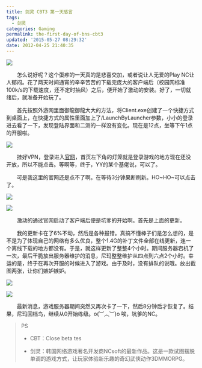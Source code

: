 ```yaml
---
title: 剑灵 CBT3 第一天感言
tags:
  - 剑灵
categories: Gaming
permalink: the-first-day-of-bns-cbt3
updated: '2015-05-27 08:29:32'
date: 2012-04-25 21:40:35
---
```


![](https://cat.yufan.me/cats/ame/133021wU2.png)

　　怎么说好呢？这个蛋疼的一天真的是悲喜交加，或者说让人无爱的Play NC让人郁闷。花了两天时间通宵的辛辛苦苦的下载完庞大的客户端后（校园网标准100k/s的下载速度，还不定时抽风）之后，便开始了激动的安装。好了，一切就绪后，就准备开始玩了。

<!-- more -->

　　首先按照外游网里面御龍御龍大大的方法，将Client.exe创建了一个快捷方式到桌面上，在快捷方式的属性里面加上了/LaunchByLauncher参数，小小的登录进去看了一下，发现登陆界面和二测的一样没有变化。现在是12点，坐等下午1点的开服啦。

![](https://cat.yufan.me/cats/ame/133020NJM.png)

　　挂好VPN，登录进入[官网](http://bns.plaync.co.kr)，首页左下角的灯笼就是登录游戏的地方现在还没开放，所以不能点击。等啊等，终于，YY的某个基佬说，可以了。

　　可是我这里的官网还是点不了啊。在等待3分钟果断刷新。HO~HO~可以点击了。

![](https://cat.yufan.me/cats/ame/133021Hdx.png)

![](https://cat.yufan.me/cats/ame/133022L8i.jpg)

　　激动的通过官网启动了客户端后便是坑爹的开始啊。首先是上面的更新。

　　我的更新卡在了6%不动，然后是各种报错。真搞不懂棒子们是怎么想的，是不是为了体现自己的网络有多么优良，整个1.4G的补丁文件全部在线更新，连一个离线下载的地方都没有。于是，就这样更新了整整4个小时。期间服务器宕机了一次，最后干脆放出服务器维护的消息，尼玛整整维护从四点到六点2个小时。幸运的是，终于在再次开服的时候进入了游戏。由于及时，没有排队的说哦。放出截图两张，让你们嫉妒嫉妒。

![](https://cat.yufan.me/cats/ame/133022RQ1.jpg)

![](https://cat.yufan.me/cats/ame/1330221uT.jpg)

　　最新消息，游戏服务器期间突然又再次卡了一下，然后8分钟后才恢复了。结果，尼玛回档鸟，继续从0开始练级。o(︶︿︶)o 唉，坑爹的NC。

>PS
>
> * CBT：Close beta tes
>
> * 剑灵：韩国网络游戏著名开发商NCsoft的最新作品。这是一款试图摆脱单调的游戏方式，让玩家体验新乐趣的奇幻武侠动作3DMMORPG。
